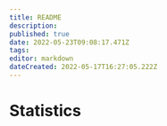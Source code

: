 ```yaml
---
title: README
description: 
published: true
date: 2022-05-23T09:08:17.471Z
tags: 
editor: markdown
dateCreated: 2022-05-17T16:27:05.222Z
---
```


# Statistics

<style>
.theme-default-content:not(.custom){
    max-width:1280px;
}
.resourceCard{
    flex-basis:30%; margin-bottom:1rem
}
</style>
<div style="display:flex; flex-direction:row; flex-wrap:wrap; justify-content:space-evenly; align-content:space-around">

<ResourceCard
    class="resourceCard"
    headerColor="#0088CC"
    title="Official Statistics"
    subtitle= "Catalyst Generated Statistics" 
    url="/en/statistics/official_statistics.html"
    linkText="Go to Page"
    target="_self"
    text="Officially generated statistics" />

<ResourceCard
    class="resourceCard"
    headerColor="#0088CC"
    title="'Offical' Analysis"
    subtitle="Analysis of the offical statistics by IOGs Catalyst team and other recognised community analysts."
    url="/en/statistics/official_analysis.html"
    linkText="Go to Page"
    target="_self"
    text="The vCA-tool was designed allow vCAs (veteren Community advisors to provide a better user experience and a better way tocoordinate the vCA work." />
    
<ResourceCard
    class="resourceCard"
    headerColor="#8FD14F"
    title="Community Statistics"
    subtitle= "Community Generated Statistics" 
    url="/en/statistics/community_statistics.html"
    linkText="Go to Page"
    target="_self"
    text="Statistics generated through works undertaken by the community and shared with the community. " />
    
<ResourceCard
    class="resourceCard"
    headerColor="#8FD14F"
    title="Community Analysis"
    subtitle="Shared pool of analysis undertaken by the community"
    url="/en/statistics/community_analysis.html"
    linkText="Go to Page"
    target="_self"
    text="These are analysis undertaken by the community on both offical and community statistics. If you have analysis that you wish to share please contact us on [Telegram]|(https://t.me/cardanoaim_official)" />

</div>
